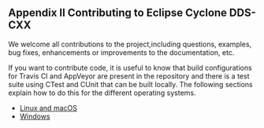 ## Appendix II Contributing to Eclipse Cyclone DDS-CXX

We welcome all contributions to the project,including questions, examples, bug fixes, enhancements or improvements to the documentation, etc. 

If you want to contribute code, it is useful to know that build configurations for Travis CI and AppVeyor are present in the repository and there is a test suite using CTest and CUnit that can be built locally. The following sections explain how to do this for the different operating systems.

- [Linux and macOS](Appendix/CycloneDDS-CXX-contribute/linux-and-macos.html)
- [Windows](Appendix/CycloneDDS-CXX-contribute/windows.html)